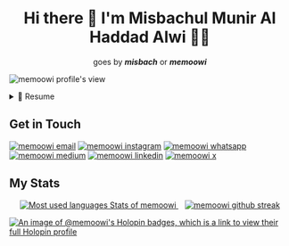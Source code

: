 <h1 align='center'>
  Hi there 👋 I'm <b>Misbachul Munir Al Haddad Alwi</b> 👨‍💻
</h1>

<p align='center'>
    goes by <b><i>misbach</i></b> or <b><i>memoowi</i></b>
</p>

![memoowi profile's view](https://komarev.com/ghpvc/?username=memoowi&color=blue&style=for-the-badge&abbreviated=true)

<details>
  <summary>📃 Resume</summary>

## Education

- 📖 **Software Engineering**\
📆 2023 - Present\
📍 **Politeknik IDN Bogor** - Bogor regency, Indonesia

## Experience

- 👨‍💻 **Web Development Learning Mentor**\
📆 6 Nov 2023 – 12 Nov 2023\
📍 **SMKN 1 Cibinong** - Bogor regency, Indonesia

- 👨‍💻 **Front-End Bootcamp Trainer**\
📆 6 Nov 2023 – 12 Nov 2023\
📍 **IDN Boarding School** - Bogor regency, Indonesia

- 👨‍💻 **Projects : GreenCycle Web Application**\
:computer: Laravel, React, Inertia, TailwindCSS\

- 👨‍💻 **Projects : Mosque Monitoring Application**\
:computer: Laravel, Filament, Livewire\

- 👨‍💻 **Projects : Blogging App**\
:computer: Flutter, Laravel, Livewire\

- 👨‍💻 **Projects : FoodMo Ordering App**\
:computer: Flutter, Laravel\

- 👨‍💻 **Projects : Attendance App**\
:computer: Flutter, Laravel\

</details>


## Get in Touch

[![memoowi email](https://img.shields.io/badge/Gmail-D14836?style=for-the-badge&logo=gmail&logoColor=white)](mailto:megatenlike@gmail.com)
[![memoowi instagram](https://img.shields.io/badge/Instagram-E4405F?style=for-the-badge&logo=instagram&logoColor=white)](https://instagram.com/me_moowi)
[![memoowi whatsapp](https://img.shields.io/badge/WhatsApp-25D366?style=for-the-badge&logo=whatsapp&logoColor=white)](https://wa.me/6288232220652)
[![memoowi medium](https://img.shields.io/badge/Medium-12100E?style=for-the-badge&logo=medium&logoColor=white)](https://medium.com/@MiMuuu)
[![memoowi linkedin](https://img.shields.io/badge/LinkedIn-0077B5?style=for-the-badge&logo=linkedin&logoColor=white)](https://www.linkedin.com/in/memoowi/)
[![memoowi x](https://img.shields.io/badge/X-000000?style=for-the-badge&logo=x&logoColor=white)](https://img.shields.io/badge/X-000000?style=for-the-badge&logo=x&logoColor=white)


## My Stats

<p align='center'>
    <a href='#'>
        <img src='https://github-readme-stats.vercel.app/api/top-langs/?username=memoowi&layout=compact&langs_count=10&theme=react' alt='Most used languages Stats of memoowi'>
    </a>
    &nbsp;&nbsp;
    <a href='#'>
        <img src='https://github-readme-streak-stats.herokuapp.com?user=memoowi&theme=discord-old-blurple&hide_border=true&border_radius=20&background=90%2C000000%2C6A8BBB&fire=EB0ECC' alt='memoowi github streak'>
    </a>
</p>

[![An image of @memoowi's Holopin badges, which is a link to view their full Holopin profile](https://holopin.me/memoowi)](https://holopin.io/@memoowi)
